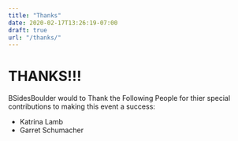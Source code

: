 ```yaml
---
title: "Thanks"
date: 2020-02-17T13:26:19-07:00
draft: true
url: "/thanks/"
---
```



# THANKS!!!

BSidesBoulder would to Thank the Following People for thier special
contributions to making this event a success:

* Katrina Lamb
* Garret Schumacher
